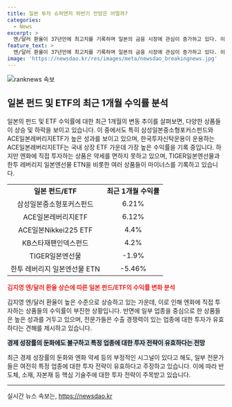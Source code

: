 ```yaml
---
title: 일본 투자 슈퍼엔저 하반기 전망은 어떨까?
categories:
  - News
excerpt: >
  엔/달러 환율이 37년만에 최고치를 기록하며 일본의 금융 시장에 관심이 증가하고 있다. 이에 따라 수출주 수혜를 전망하는 시각과 경제 둔화로 인한 증시 하락 예상이 공존하는 가운데, 일본 펀드와 ETF의 수익률은 전반적으로 개선되고 있다. 엔/달러 환율 상승에 따라 수출 장비 업종에 대한 투자가 유효한 것으로 분석되며, 미래에 대한 불확실성이 증가하는 가운데도 글로벌 경쟁력을 보유한 기술주에 대한 관심이 높아지고 있다.
feature_text: >
  엔/달러 환율이 37년만에 최고치를 기록하며 일본의 금융 시장에 관심이 증가하고 있다. 이에 따라 수출주 수혜를 전망하는 시각과 경제 둔화로 인한 증시 하락 예상이 공존하는 가운데, 일본 펀드와 ETF의 수익률은 전반적으로 개선되고 있다. 엔/달러 환율 상승에 따라 수출 장비 업종에 대한 투자가 유효한 것으로 분석되며, 미래에 대한 불확실성이 증가하는 가운데도 글로벌 경쟁력을 보유한 기술주에 대한 관심이 높아지고 있다.
image: 'https://newsdao.kr/res/images/meta/newsdao_breakingnews.jpg'
---
```


<p><img src="https://newsdao.kr/res/images/meta/newsdao_breakingnews.jpg" alt="ranknews 속보" /></p>

<h2 data-ke-size="size26">일본 펀드 및 ETF의 최근 1개월 수익률 분석</h2>

<p data-ke-size="size16">일본의 펀드 및 ETF 수익률에 대한 최근 1개월의 변동 추이를 살펴보면, 다양한 상품들이 상승 및 하락을 보이고 있습니다. 이 중에서도 특히 삼성일본중소형포커스펀드와 ACE일본레버리지ETF가 높은 성과를 보이고 있으며, 한국투자신탁운용이 운용하는 ACE일본레버리지ETF는 국내 상장 ETF 가운데 가장 높은 수익률을 기록 중입니다. 하지만 엔화에 직접 투자하는 상품은 약세를 면하지 못하고 있으며, TIGER일본엔선물과 한투 레버리지 일본엔선물 ETN을 비롯한 여러 상품들이 마이너스를 기록하고 있습니다.</p>

<table>
    <tr>
        <td style="text-align: center; height: 17px;"><b>일본 펀드/ETF</b></td>
        <td style="text-align: center; height: 17px;"><b>최근 1개월 수익률</b></td>
    </tr>
    <tr>
        <td style="text-align: center; height: 17px;">삼성일본중소형포커스펀드</td>
        <td style="text-align: center; height: 17px;">6.21%</td>
    </tr>
    <tr>
        <td style="text-align: center; height: 17px;">ACE일본레버리지ETF</td>
        <td style="text-align: center; height: 17px;">6.12%</td>
    </tr>
    <tr>
        <td style="text-align: center; height: 17px;">ACE일본Nikkei225 ETF</td>
        <td style="text-align: center; height: 17px;">4.4%</td>
    </tr>
    <tr>
        <td style="text-align: center; height: 17px;">KB스타재팬인덱스펀드</td>
        <td style="text-align: center; height: 17px;">4.2%</td>
    </tr>
    <tr>
        <td style="text-align: center; height: 17px;">TIGER일본엔선물</td>
        <td style="text-align: center; height: 17px;">-1.9%</td>
    </tr>
    <tr>
        <td style="text-align: center; height: 17px;">한투 레버리지 일본엔선물 ETN</td>
        <td style="text-align: center; height: 17px;">-5.46%</td>
    </tr>
</table>

<p><b><span style="color: #ee2323;">김지영 엔/달러 환율 상슨에 따른 일본 펀드/ETF의 수익률 변화 분석</span></b></p>

<p data-ke-size="size16">김지영 엔/달러 환율이 높은 수준으로 상승하고 있는 가운데, 이로 인해 엔화에 직접 투자하는 상품들의 수익률이 부진한 상황입니다. 반면에 일부 업종을 중심으로 한 상품들은 높은 성과를 거두고 있으며, 전문가들은 수출 경쟁력이 있는 업종에 대한 투자가 유효하다는 견해를 제시하고 있습니다.</p>

<p><b><span style="background-color: #21538527;">경제 성장률의 둔화에도 불구하고 특정 업종에 대한 투자 전략이 유효하다는 전망</span></b></p>

<p data-ke-size="size16">최근 경제 성장률의 둔화와 엔화 약세 등의 부정적인 시그널이 있다고 해도, 일부 전문가들은 여전히 특정 업종에 대한 투자 전략이 유효하다고 주장하고 있습니다. 이에 따라 반도체, 소재, 자본재 등 핵심 기술주에 대한 투자 전략이 주목받고 있습니다.</p>

<hr>
실시간 뉴스 속보는, <a href="https://newsdao.kr" rel="dofollow">https://newsdao.kr</a>



